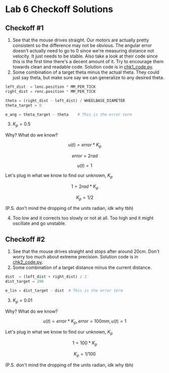 # Lab 6 Checkoff Solutions

## Checkoff #1

1. See that the mouse drives straight. Our motors are actually pretty consistent so the difference may not be obvious. The angular error doesn't actually need to go to 0 since we're measuring distance not velocity. It just needs to be stable. Also take a look at their code since this is the first time there's a decent amount of it. Try to encourage them towards clean and readable code. Solution code is in [chk1_code.py](chk1_code.py).
2. Some combination of a target theta minus the actual theta. They could just say theta, but make sure say we can generalize to any desired theta.
```python
left_dist  = lenc.position * MM_PER_TICK
right_dist = renc.position * MM_PER_TICK

theta = (right_dist - left_dist) / WHEELBASE_DIAMETER
theta_target = 0

e_ang = theta_target - theta    # This is the error term
```

3. $K_p = 0.5$

Why? What do we know? 

$$ u(t) = error * K_p $$

$$ error = 2 rad $$

$$ u(t) = 1 $$

Let's plug in what we know to find our unknown, $K_p$

$$ 1 = 2 rad * K_p $$

$$ K_p = 1 / 2 $$

(P.S. don't mind the dropping of the units radian, idk why tbh)

4. Too low and it corrects too slowly or not at all. Too high and it might oscillate and go unstable.

## Checkoff #2

1. See that the mouse drives straight and stops after around 20cm. Don't worry too much about extreme precision. Solution code is in [chk2_code.py](chk2_code.py).
2. Some combination of a target distance minus the current distance.
```python
dist  = (left_dist + right_dist) / 2
dist_target = 200

e_lin = dist_target - dist  # This is the error term
```
3. $K_p = 0.01$

Why? What do we know? 

$$ u(t) = error * K_p, error = 100mm, u(t) = 1 $$

Let's plug in what we know to find our unknown, $K_p$

$$ 1 = 100 * K_p $$

$$ K_p = 1 / 100 $$

(P.S. don't mind the dropping of the units radian, idk why tbh)

